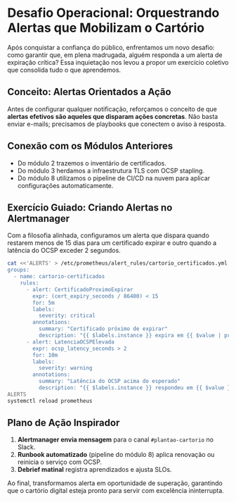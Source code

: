 # Desafio Operacional: Orquestrando Alertas que Mobilizam o Cartório

Após conquistar a confiança do público, enfrentamos um novo desafio: como garantir que, em plena madrugada, alguém responda a um alerta de expiração crítica? Essa inquietação nos levou a propor um exercício coletivo que consolida tudo o que aprendemos.

## Conceito: Alertas Orientados a Ação
Antes de configurar qualquer notificação, reforçamos o conceito de que **alertas efetivos são aqueles que disparam ações concretas**. Não basta enviar e-mails; precisamos de playbooks que conectem o aviso à resposta.

## Conexão com os Módulos Anteriores
- Do módulo 2 trazemos o inventário de certificados.
- Do módulo 3 herdamos a infraestrutura TLS com OCSP stapling.
- Do módulo 8 utilizamos o pipeline de CI/CD na nuvem para aplicar configurações automaticamente.

## Exercício Guiado: Criando Alertas no Alertmanager
Com a filosofia alinhada, configuramos um alerta que dispara quando restarem menos de 15 dias para um certificado expirar e outro quando a latência do OCSP exceder 2 segundos.

```bash
cat <<'ALERTS' > /etc/prometheus/alert_rules/cartorio_certificados.yml
groups:
  - name: cartorio-certificados
    rules:
      - alert: CertificadoProximoExpirar
        expr: (cert_expiry_seconds / 86400) < 15
        for: 5m
        labels:
          severity: critical
        annotations:
          summary: "Certificado próximo de expirar"
          description: "{{ $labels.instance }} expira em {{ $value | printf "%.1f" }} dias"
      - alert: LatenciaOCSPElevada
        expr: ocsp_latency_seconds > 2
        for: 10m
        labels:
          severity: warning
        annotations:
          summary: "Latência do OCSP acima do esperado"
          description: "{{ $labels.instance }} respondeu em {{ $value }} segundos"
ALERTS
systemctl reload prometheus
```

## Plano de Ação Inspirador
1. **Alertmanager envia mensagem** para o canal `#plantao-cartorio` no Slack.
2. **Runbook automatizado** (pipeline do módulo 8) aplica renovação ou reinicia o serviço com OCSP.
3. **Debrief matinal** registra aprendizados e ajusta SLOs.

Ao final, transformamos alerta em oportunidade de superação, garantindo que o cartório digital esteja pronto para servir com excelência ininterrupta.
